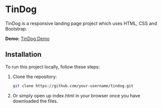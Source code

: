 # TinDog

TinDog is a responsive landing page project which uses HTML, CSS and Bootstrap.

**Demo:** [TinDog Demo](https://some1uknow.github.io/TinDog-bootstrap-website/)

## Installation

To run this project locally, follow these steps:

1. Clone the repository:

   ```bash
   git clone https://github.com/your-username/tindog.git

2. Or simply open up index.html in your browser once you have downloaded the files.
